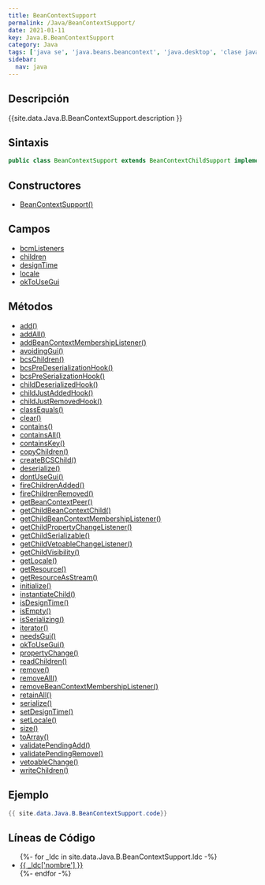 ```yaml
---
title: BeanContextSupport
permalink: /Java/BeanContextSupport/
date: 2021-01-11
key: Java.B.BeanContextSupport
category: Java
tags: ['java se', 'java.beans.beancontext', 'java.desktop', 'clase java', 'Java 1.2']
sidebar: 
  nav: java
---
```


## Descripción
{{site.data.Java.B.BeanContextSupport.description }}

## Sintaxis
~~~java
public class BeanContextSupport extends BeanContextChildSupport implements BeanContext, Serializable, PropertyChangeListener, VetoableChangeListener
~~~

## Constructores
* [BeanContextSupport()](/Java/BeanContextSupport/BeanContextSupport/)

## Campos
* [bcmListeners](/Java/BeanContextSupport/bcmListeners/)
* [children](/Java/BeanContextSupport/children/)
* [designTime](/Java/BeanContextSupport/designTime/)
* [locale](/Java/BeanContextSupport/locale/)
* [okToUseGui](/Java/BeanContextSupport/okToUseGui/)

## Métodos
* [add()](/Java/BeanContextSupport/add/)
* [addAll()](/Java/BeanContextSupport/addAll/)
* [addBeanContextMembershipListener()](/Java/BeanContextSupport/addBeanContextMembershipListener/)
* [avoidingGui()](/Java/BeanContextSupport/avoidingGui/)
* [bcsChildren()](/Java/BeanContextSupport/bcsChildren/)
* [bcsPreDeserializationHook()](/Java/BeanContextSupport/bcsPreDeserializationHook/)
* [bcsPreSerializationHook()](/Java/BeanContextSupport/bcsPreSerializationHook/)
* [childDeserializedHook()](/Java/BeanContextSupport/childDeserializedHook/)
* [childJustAddedHook()](/Java/BeanContextSupport/childJustAddedHook/)
* [childJustRemovedHook()](/Java/BeanContextSupport/childJustRemovedHook/)
* [classEquals()](/Java/BeanContextSupport/classEquals/)
* [clear()](/Java/BeanContextSupport/clear/)
* [contains()](/Java/BeanContextSupport/contains/)
* [containsAll()](/Java/BeanContextSupport/containsAll/)
* [containsKey()](/Java/BeanContextSupport/containsKey/)
* [copyChildren()](/Java/BeanContextSupport/copyChildren/)
* [createBCSChild()](/Java/BeanContextSupport/createBCSChild/)
* [deserialize()](/Java/BeanContextSupport/deserialize/)
* [dontUseGui()](/Java/BeanContextSupport/dontUseGui/)
* [fireChildrenAdded()](/Java/BeanContextSupport/fireChildrenAdded/)
* [fireChildrenRemoved()](/Java/BeanContextSupport/fireChildrenRemoved/)
* [getBeanContextPeer()](/Java/BeanContextSupport/getBeanContextPeer/)
* [getChildBeanContextChild()](/Java/BeanContextSupport/getChildBeanContextChild/)
* [getChildBeanContextMembershipListener()](/Java/BeanContextSupport/getChildBeanContextMembershipListener/)
* [getChildPropertyChangeListener()](/Java/BeanContextSupport/getChildPropertyChangeListener/)
* [getChildSerializable()](/Java/BeanContextSupport/getChildSerializable/)
* [getChildVetoableChangeListener()](/Java/BeanContextSupport/getChildVetoableChangeListener/)
* [getChildVisibility()](/Java/BeanContextSupport/getChildVisibility/)
* [getLocale()](/Java/BeanContextSupport/getLocale/)
* [getResource()](/Java/BeanContextSupport/getResource/)
* [getResourceAsStream()](/Java/BeanContextSupport/getResourceAsStream/)
* [initialize()](/Java/BeanContextSupport/initialize/)
* [instantiateChild()](/Java/BeanContextSupport/instantiateChild/)
* [isDesignTime()](/Java/BeanContextSupport/isDesignTime/)
* [isEmpty()](/Java/BeanContextSupport/isEmpty/)
* [isSerializing()](/Java/BeanContextSupport/isSerializing/)
* [iterator()](/Java/BeanContextSupport/iterator/)
* [needsGui()](/Java/BeanContextSupport/needsGui/)
* [okToUseGui()](/Java/BeanContextSupport/okToUseGui/)
* [propertyChange()](/Java/BeanContextSupport/propertyChange/)
* [readChildren()](/Java/BeanContextSupport/readChildren/)
* [remove()](/Java/BeanContextSupport/remove/)
* [removeAll()](/Java/BeanContextSupport/removeAll/)
* [removeBeanContextMembershipListener()](/Java/BeanContextSupport/removeBeanContextMembershipListener/)
* [retainAll()](/Java/BeanContextSupport/retainAll/)
* [serialize()](/Java/BeanContextSupport/serialize/)
* [setDesignTime()](/Java/BeanContextSupport/setDesignTime/)
* [setLocale()](/Java/BeanContextSupport/setLocale/)
* [size()](/Java/BeanContextSupport/size/)
* [toArray()](/Java/BeanContextSupport/toArray/)
* [validatePendingAdd()](/Java/BeanContextSupport/validatePendingAdd/)
* [validatePendingRemove()](/Java/BeanContextSupport/validatePendingRemove/)
* [vetoableChange()](/Java/BeanContextSupport/vetoableChange/)
* [writeChildren()](/Java/BeanContextSupport/writeChildren/)

## Ejemplo
~~~java
{{ site.data.Java.B.BeanContextSupport.code}}
~~~

## Líneas de Código
<ul>
{%- for _ldc in site.data.Java.B.BeanContextSupport.ldc -%}
   <li>
       <a href="{{_ldc['url'] }}">{{ _ldc['nombre'] }}</a>
   </li>
{%- endfor -%}
</ul>
